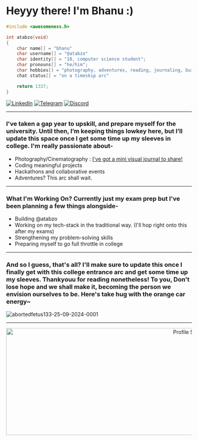# Heyyy there! I'm Bhanu :)

```c
#include <awesomeness.h>

int atabzo(void)
{
    char name[] = "bhanu"
    char username[] = "@atabzo"
    char identity[] = "18, computer science student";
    char pronouns[] = "he/him";
    char hobbies[] = "photography, adventures, reading, journaling, building stuff"
    chat status[] = "on a timeskip arc"

    return 1337;
}
```

[![LinkedIn](https://img.shields.io/badge/LinkedIn-0077B5?style=for-the-badge&logo=linkedin&logoColor=white)](https://linkedin.com/in/atabzo) 
[![Telegram](https://img.shields.io/badge/Telegram-2CA5E0?style=for-the-badge&logo=telegram&logoColor=white)](https://t.me/bhanupratapyadav)
[![Discord](https://img.shields.io/badge/Discord-7289DA?style=for-the-badge&logo=discord&logoColor=white)](https://discord.com/users/818855965842472992)

---

###  **I've taken a gap year to upskill, and prepare myself for the university. Until then, I’m keeping things lowkey here, but I’ll update this space once I get some time up my sleeves in college. I'm really passionate about-**  
- Photography/Cinematography : [I've got a mini visual journal to share!](https://bento.me/atabzopixels)
- Coding meaningful projects
- Hackathons and collaborative events
- Adventures? This arc shall wait.

---

###  **What I'm Working On? Currently just my exam prep but I've been planning a few things alongside-**  

- Building @atabzo
- Working on my tech-stack in the traditional way. (I'll hop right onto this after my exams)  
- Strengthening my problem-solving skills  
- Preparing myself to go full throttle in college

---

### And so I guess, that's all? I'll make sure to update this once I finally get with this college entrance arc and get some time up my sleeves. Thankyouu for reading nonetheless! To you, Don't lose hope and we shall make it, becoming the person we envision ourselves to be. Here's take hug with the orange car energy~

![abortedfetus133-25-09-2024-0001](https://github.com/user-attachments/assets/44dfeee7-b5de-412c-8b03-a3d5e7c3f54c)

---
<p align="center">
  <img src="https://github-profile-summary-cards.vercel.app/api/cards/profile-details?username=atabzo&theme=tokyonight" width="1000" height="290" alt="Profile Summary"/>
</p>
